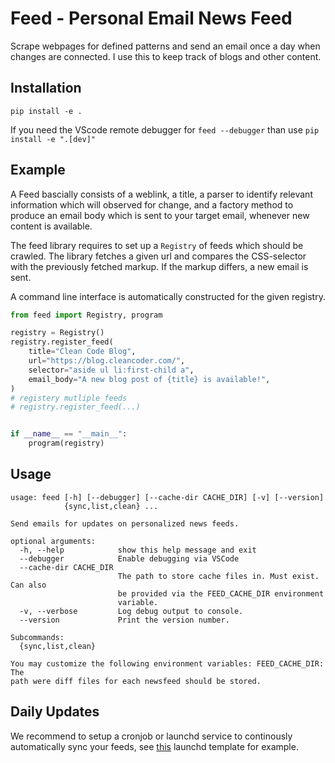 # Feed - Personal Email News Feed

Scrape webpages for defined patterns and send an email once a day when changes
are connected. I use this to keep track of blogs and other content.

## Installation

`pip install -e .`

If you need the VScode remote debugger for `feed --debugger` than use `pip install -e ".[dev]"`

## Example

A Feed bascially consists of a weblink, a title, a parser to identify relevant information which will observed for change, and a factory method to produce an email body which is sent to your target email, whenever new content is available.

The feed library requires to set up a `Registry` of feeds which should be crawled. The library fetches a given url and compares the CSS-selector with the previously fetched markup. If the markup differs, a new email is sent.

A command line interface is automatically constructed for the given registry.

```python
from feed import Registry, program

registry = Registry()
registry.register_feed(
    title="Clean Code Blog",
    url="https://blog.cleancoder.com/",
    selector="aside ul li:first-child a",
    email_body="A new blog post of {title} is available!",
)
# registery mutliple feeds
# registry.register_feed(...)


if __name__ == "__main__":
    program(registry)
```

## Usage

```
usage: feed [-h] [--debugger] [--cache-dir CACHE_DIR] [-v] [--version]
            {sync,list,clean} ...

Send emails for updates on personalized news feeds.

optional arguments:
  -h, --help            show this help message and exit
  --debugger            Enable debugging via VSCode
  --cache-dir CACHE_DIR
                        The path to store cache files in. Must exist. Can also
                        be provided via the FEED_CACHE_DIR environment
                        variable.
  -v, --verbose         Log debug output to console.
  --version             Print the version number.

Subcommands:
  {sync,list,clean}

You may customize the following environment variables: FEED_CACHE_DIR: The
path were diff files for each newsfeed should be stored.
```

## Daily Updates

We recommend to setup a cronjob or launchd service to continously automatically sync your feeds, see [this](feed.template.plist) launchd template for example.
